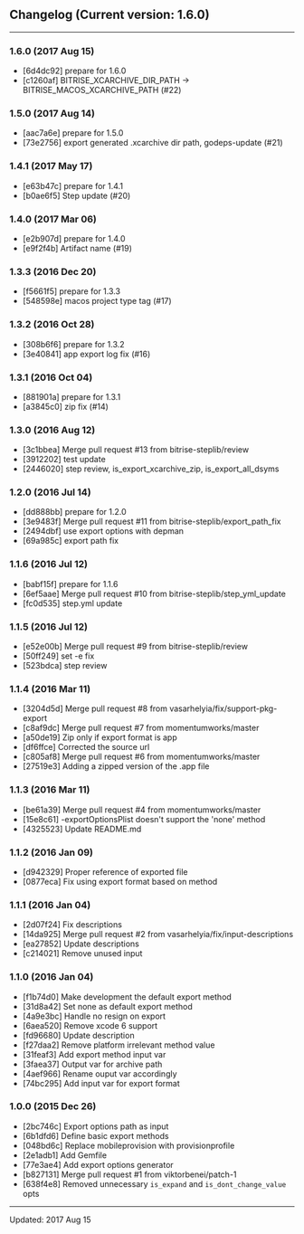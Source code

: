 ## Changelog (Current version: 1.6.0)

-----------------

### 1.6.0 (2017 Aug 15)

* [6d4dc92] prepare for 1.6.0
* [c1260af] BITRISE_XCARCHIVE_DIR_PATH -> BITRISE_MACOS_XCARCHIVE_PATH (#22)

### 1.5.0 (2017 Aug 14)

* [aac7a6e] prepare for 1.5.0
* [73e2756] export generated .xcarchive dir path, godeps-update (#21)

### 1.4.1 (2017 May 17)

* [e63b47c] prepare for 1.4.1
* [b0ae6f5] Step update (#20)

### 1.4.0 (2017 Mar 06)

* [e2b907d] prepare for 1.4.0
* [e9f2f4b] Artifact name (#19)

### 1.3.3 (2016 Dec 20)

* [f5661f5] prepare for 1.3.3
* [548598e] macos project type tag (#17)

### 1.3.2 (2016 Oct 28)

* [308b6f6] prepare for 1.3.2
* [3e40841] app export log fix (#16)

### 1.3.1 (2016 Oct 04)

* [881901a] prepare for 1.3.1
* [a3845c0] zip fix (#14)

### 1.3.0 (2016 Aug 12)

* [3c1bbea] Merge pull request #13 from bitrise-steplib/review
* [3912202] test update
* [2446020] step review, is_export_xcarchive_zip, is_export_all_dsyms

### 1.2.0 (2016 Jul 14)

* [dd888bb] prepare for 1.2.0
* [3e9483f] Merge pull request #11 from bitrise-steplib/export_path_fix
* [2494dbf] use export options with depman
* [69a985c] export path fix

### 1.1.6 (2016 Jul 12)

* [babf15f] prepare for 1.1.6
* [6ef5aae] Merge pull request #10 from bitrise-steplib/step_yml_update
* [fc0d535] step.yml update

### 1.1.5 (2016 Jul 12)

* [e52e00b] Merge pull request #9 from bitrise-steplib/review
* [50ff249] set -e fix
* [523bdca] step review

### 1.1.4 (2016 Mar 11)

* [3204d5d] Merge pull request #8 from vasarhelyia/fix/support-pkg-export
* [c8af9dc] Merge pull request #7 from momentumworks/master
* [a50de19] Zip only if export format is app
* [df6ffce] Corrected the source url
* [c805af8] Merge pull request #6 from momentumworks/master
* [27519e3] Adding a zipped version of the .app file

### 1.1.3 (2016 Mar 11)

* [be61a39] Merge pull request #4 from momentumworks/master
* [15e8c61] -exportOptionsPlist doesn't support the 'none' method
* [4325523] Update README.md

### 1.1.2 (2016 Jan 09)

* [d942329] Proper reference of exported file
* [0877eca] Fix using export format based on method

### 1.1.1 (2016 Jan 04)

* [2d07f24] Fix descriptions
* [14da925] Merge pull request #2 from vasarhelyia/fix/input-descriptions
* [ea27852] Update descriptions
* [c214021] Remove unused input

### 1.1.0 (2016 Jan 04)

* [f1b74d0] Make development the default export method
* [31d8a42] Set none as default export method
* [4a9e3bc] Handle no resign on export
* [6aea520] Remove xcode 6 support
* [fd96680] Update description
* [f27daa2] Remove platform irrelevant method value
* [31feaf3] Add export method input var
* [3faea37] Output var for archive path
* [4aef966] Rename ouput var accordingly
* [74bc295] Add input var for export format

### 1.0.0 (2015 Dec 26)

* [2bc746c] Export options path as input
* [6b1dfd6] Define basic export methods
* [048bd6c] Replace mobileprovision with provisionprofile
* [2e1adb1] Add Gemfile
* [77e3ae4] Add export options generator
* [b827131] Merge pull request #1 from viktorbenei/patch-1
* [638f4e8] Removed unnecessary `is_expand` and `is_dont_change_value` opts

-----------------

Updated: 2017 Aug 15